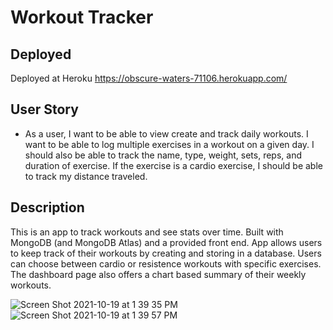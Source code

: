 # Workout Tracker

## Deployed

Deployed at Heroku https://obscure-waters-71106.herokuapp.com/

## User Story

* As a user, I want to be able to view create and track daily workouts. I want to be able to log multiple exercises in a workout on a given day. I should also be able to track the name, type, weight, sets, reps, and duration of exercise. If the exercise is a cardio exercise, I should be able to track my distance traveled.

## Description

This is an app to track workouts and see stats over time. Built with MongoDB (and MongoDB Atlas) and a provided front end. App allows users to keep track of their workouts by creating and storing in a database. Users can choose between cardio or resistence workouts with specific exercises. The dashboard page also offers a chart based summary of their weekly workouts.

![Screen Shot 2021-10-19 at 1 39 35 PM](https://user-images.githubusercontent.com/80792196/137988640-75835987-77a5-4869-b95f-79200ed9688e.png)
![Screen Shot 2021-10-19 at 1 39 57 PM](https://user-images.githubusercontent.com/80792196/137988680-d5cc6917-7624-4bad-9b18-12d220fc699c.png)

